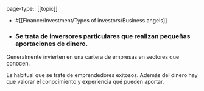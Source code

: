 page-type:: [[topic]]

- #[[Finance/Investment/Types of investors/Business angels]]

- ### Se trata de inversores particulares que realizan pequeñas aportaciones de dinero.

Generalmente invierten en una cartera de empresas en sectores que conocen.

Es habitual que se trate de emprendedores exitosos. Además del dinero hay que valorar el conocimiento y experiencia qué pueden aportar.



